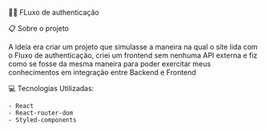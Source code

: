 👩‍💻 FLuxo de authenticação

📋 Sobre o projeto 

A ideia era criar um projeto que simulasse a maneira na qual o site lida com o Fluxo de authenticação,
criei um frontend sem nenhuma API externa e fiz como se fosse da mesma maneira para poder exercitar meus conhecimentos em integração
entre Backend e Frontend

💻 Tecnologias Utilizadas:

```
- React
- React-router-dom
- Styled-components
```

